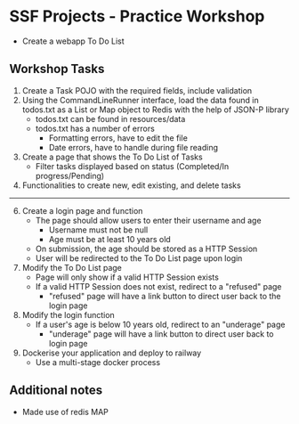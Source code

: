 # SSF Projects - Practice Workshop
- Create a webapp To Do List

## Workshop Tasks
1. Create a Task POJO with the required fields, include validation
2. Using the CommandLineRunner interface, load the data found in todos.txt as a List or Map object to Redis with the help of JSON-P library
   - todos.txt can be found in resources/data
   - todos.txt has a number of errors
     - Formatting errors, have to edit the file
     - Date errors, have to handle during file reading
4. Create a page that shows the To Do List of Tasks
   - Filter tasks displayed based on status (Completed/In progress/Pending)
5. Functionalities to create new, edit existing, and delete tasks
---
6. Create a login page and function
   - The page should allow users to enter their username and age
     - Username must not be null
     - Age must be at least 10 years old
   - On submission, the age should be stored as a HTTP Session
   - User will be redirected to the To Do List page upon login
7. Modify the To Do List page
   - Page will only show if a valid HTTP Session exists
   - If a valid HTTP Session does not exist, redirect to a "refused" page
     - "refused" page will have a link button to direct user back to the login page
8. Modify the login function
   - If a user's age is below 10 years old, redirect to an "underage" page
     - "underage" page will have a link button to direct user back to login page
9. Dockerise your application and deploy to railway
   - Use a multi-stage docker process

## Additional notes
- Made use of redis MAP
